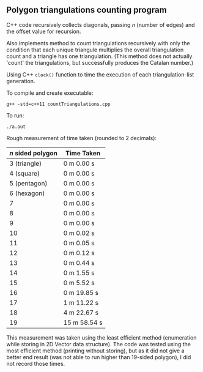 ## Polygon triangulations counting program

C++ code recursively collects diagonals, passing $n$ (number of edges) and the offset value for recursion.

Also implements method to count triangulations recursively with only the condition that each unique triangule multiplies the overall triangulation count and a triangle has one triangulation. (This method does not actually 'count' the triangulations, but successfully produces the Catalan number.)

Using C++ `clock()` function to time the execution of each triangulation-list generation.

To compile and create executable:
```
g++ -std=c++11 countTriangulations.cpp
```

To run:
```
./a.out
```

Rough measurement of time taken (rounded to 2 decimals):

| $n$ sided polygon | Time Taken |
| ----------- | ----------- |
| $3$ (triangle)  | $0$ m $0.00$ s |
| $4$ (square)    | $0$ m $0.00$ s |
| $5$ (pentagon)  | $0$ m $0.00$ s |
| $6$ (hexagon)   | $0$ m $0.00$ s |
| $7$             | $0$ m $0.00$ s |
| $8$             | $0$ m $0.00$ s |
| $9$             | $0$ m $0.00$ s |
| $10$            | $0$ m $0.02$ s |
| $11$            | $0$ m $0.05$ s |
| $12$            | $0$ m $0.12$ s |
| $13$            | $0$ m $0.44$ s |
| $14$            | $0$ m $1.55$ s |
| $15$            | $0$ m $5.52$ s |
| $16$            | $0$ m $19.85$ s |
| $17$            | $1$ m $11.22$ s |
| $18$            | $4$ m $22.67$ s |
| $19$            | $15$ m $58.54$ s |

This measurement was taken using the least efficient method (enumeration while storing in 2D Vector data structure). The code was tested using the most efficient method (printing without storing), but as it did not give a better end result (was not able to run higher than 19-sided polygon), I did not record those times.